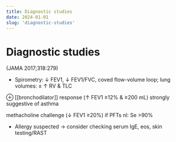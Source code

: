 ```yaml
---
title: Diagnostic studies
date: 2024-01-01
slug: 'diagnostic-studies'
---
```

# Diagnostic studies

(JAMA 2017;318:279)

* Spirometry: ↓ FEV1, ↓ FEV1/FVC, coved flow-volume loop; lung volumes: ± ↑ RV & TLC

⊕ [[bronchodilator]] response (↑ FEV1 ≥12% & ≥200 mL) strongly suggestive of asthma

methacholine challenge (↓ FEV1 ≥20%) if PFTs nl: Se >90%

* Allergy suspected → consider checking serum IgE, eos, skin testing/RAST
